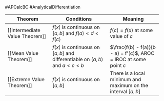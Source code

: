 
#APCalcBC #AnalyticalDifferentiation

Theorem | Conditions | Meaning
--- | --- | --- 
[[Intermediate Value Theorem]] | $f(x)$ is continuous on $[a, b]$ and $f(a) < d < f(c)$ | $f(c) = f(x)$ at some value of $c$
[[Mean Value Theorem]] | $f(x)$ is continuous on $[a, b]$ and differentiable on $(a, b)$ and $a < c < b$ | $\frac{f(b) - f(a)}{b - a} = f'(c)$, AROC = IROC at some point $c$
[[Extreme Value Theorem]]| $f(x)$ is continuous on $[a, b]$ | There is a local minimum and maximum on the interval $[a, b]$
